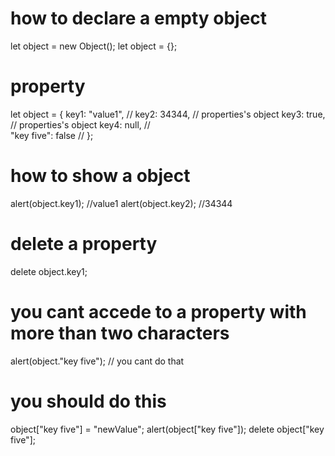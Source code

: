 # how to declare a empty object
let object = new Object();
let object = {};


# property
let object = {
    key1: "value1", // 
    key2: 34344,    // properties's object 
    key3: true,     // properties's object 
    key4: null,       //  
    "key five": false //
};

# how to show a object
alert(object.key1); //value1
alert(object.key2); //34344

# delete a property
delete object.key1; 

# you cant accede to a property with more than two characters 
alert(object."key five"); // you cant do that 

# you should do this
object["key five"] = "newValue";
alert(object["key five"]);
delete object["key five"];